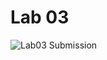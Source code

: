 # Lab 03
![Lab03 Submission](https://user-images.githubusercontent.com/19291090/216214062-82d0a439-8e60-43d3-89d7-c4a5f19e43e6.PNG)

